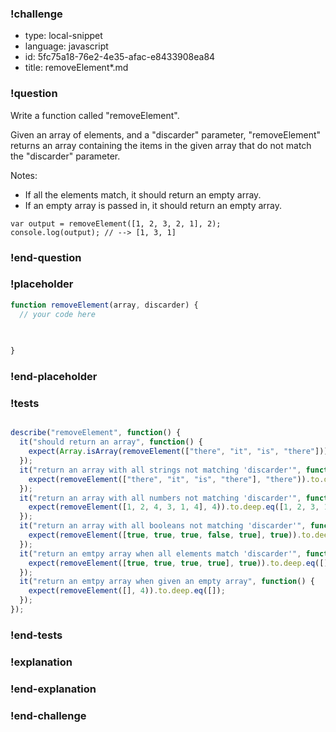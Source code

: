### !challenge

* type: local-snippet
* language: javascript
* id: 5fc75a18-76e2-4e35-afac-e8433908ea84
* title: removeElement*.md

### !question

Write a function called "removeElement".

Given an array of elements, and a "discarder" parameter, "removeElement" returns an array containing the items in the given array that do not match the "discarder" parameter.

Notes:
* If all the elements match, it should return an empty array.
* If an empty array is passed in, it should return an empty array.

```
var output = removeElement([1, 2, 3, 2, 1], 2);
console.log(output); // --> [1, 3, 1]
```

### !end-question

### !placeholder

```js
function removeElement(array, discarder) {
  // your code here
   

   
}
```

### !end-placeholder

### !tests

```js

describe("removeElement", function() {
  it("should return an array", function() {
    expect(Array.isArray(removeElement(["there", "it", "is", "there"]))).to.deep.eq(true);
  });
  it("return an array with all strings not matching 'discarder'", function() {
    expect(removeElement(["there", "it", "is", "there"], "there")).to.deep.eq(["it", "is"]);
  });
  it("return an array with all numbers not matching 'discarder'", function() {
    expect(removeElement([1, 2, 4, 3, 1, 4], 4)).to.deep.eq([1, 2, 3, 1]);
  });
  it("return an array with all booleans not matching 'discarder'", function() {
    expect(removeElement([true, true, true, false, true], true)).to.deep.eq([false]);
  });
  it("return an emtpy array when all elements match 'discarder'", function() {
    expect(removeElement([true, true, true, true], true)).to.deep.eq([]);
  });
  it("return an emtpy array when given an empty array", function() {
    expect(removeElement([], 4)).to.deep.eq([]);
  });
});


```

### !end-tests

### !explanation

### !end-explanation

### !end-challenge
